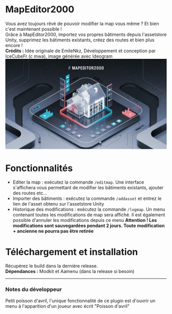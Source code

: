 # MapEditor2000
Vous avez toujours rêvé de pouvoir modifier la map vous même ? Et bien c'est maintenant possible !  
Grâce à MapEditor2000, importez vos propres bâtiments depuis l'assetstore Unity, supprimez les bâtiments existants, créez des routes et bien plus encore !  
**Crédits :** Idée originale de EmileNkz, Développement et conception par IceCubeFr (c mwa), image générée avec Ideogram
![](a-3d-illustration-of-a-futuristic-interf_HKFKukBcQTuGKdtgUoL4ZQ_HpFTywE8SbiFllRAT821Fg.jpeg)

# Fonctionnalités
- Editer la map : exécutez la commande `/editmap`. Une interface s'affichera vous permettant de modifier les bâtiments existants, ajouter des routes etc...  
- Importer des bâtiments : exécutez la commande `/addasset` et entrez le lien de l'asset obtenu sur l'assetstore Unity
- Historique des modifications : exécutez la commande `/logmap`. Un menu contenant toutes les modifications de map sera affiché. Il est également possible d'annuler les modifications depuis ce menu
**Attention ! Les modifications sont sauvegardées pendant 2 jours. Toute modification + ancienne ne pourra pas être retirée**

# Téléchargement et installation
Récupérez le build dans la dernière release.  
**Dépendances :** Modkit et Aamenu (dans la release si besoin)  

-------------

### Notes du développeur
Petit poisson d'avril, l'unique fonctionnalité de ce plugin est d'ouvrir un menu à l'apparition d'un joueur avec écrit "Poisson d'avril"
